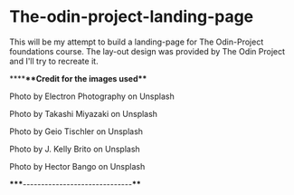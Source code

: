 # The-odin-project-landing-page

This will be my attempt to build a landing-page for The Odin-Project foundations course.
The lay-out design was provided by The Odin Project and I'll try to recreate it.

************\*\*************Credit for the images used**********\*\***********

Photo by Electron Photography on Unsplash

Photo by Takashi Miyazaki on Unsplash

Photo by Geio Tischler on Unsplash

Photo by J. Kelly Brito on Unsplash

Photo by Hector Bango on Unsplash

************\*\*\*************------------------------------********\*\*********
